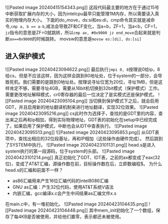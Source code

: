 ![[Pasted image 20240415154343.png]]
这段代码最主要的地方在于通过15号中断获取扩展内存的大小，因为intelcpu最早只能管理1M内存，所以需要读入真实的物理内存大小。
下面的do_move，ds:si和es:di，cmp命令其实就是减命令,`cmp a, b == a-b`,减法会导致ZF和CF变化，当a=b，ZF=1，当a<b，CF=1，`jz`指令的意思是ZF=0就跳转，所以`cmp ax, #0x9000 jz end_move`合起来就是判断`ax==0x9000`的时候跳转。
movsw的意思是`movsw es:[di], ds:[si]`
## 进入保护模式
![[Pasted image 20240423094622.png]]
最后执行`jmpi 0, 8`按理说0给ip，8给cs，但是不应该这样，因为这样会跳到80地址处，位于system的一部分，会导致死机。我们需要的是跳到0地址处。按理说寻址位宽为20位，寻址1MB，但是这样肯定不够，需要寻址4GB，需要从16bit机切换到32bit模式（保护模式）工作。需要更改地址解释模式，cr0寄存器的最后一位决定了是实模式还是保护模式。
![[Pasted image 20240423095104.png]]
当切换到保护模式下之后，就会启用GDT，并且启用新的地址翻译机制来进行地址翻译，实现32位效果。
![[Pasted image 20240423095216.png]]
cs此时作为选择子，查找的是GDT里的内容，查出来之后再和ip相加，得到实际物理地址。GDT表的初始化在setup中已经完成了。如果启用了保护模式，中断也会从IDT中查表执行。
![[Pasted image 20240423095513.png]]
![[Pasted image 20240423095853.png]]
从GDT表项中，查找出相应的32位段基址，再和IP相加（这些操作由硬件完成）。
然后跳到了SYSTEM中执行。
![[Pasted image 20240423101131.png]]
head.s是进入system执行的第一段源码，位于system的头部。
![[Pasted image 20240423101214.png]]
真正初始化了GDT、IDT表，之前的ax都变成了eax(32位)，变成了AT&T汇编，源操作数在前，目标操作数在后，立即数编程$。
为什么head.s的汇编和前面不一样？
* as86汇编用来产生16位汇编代码的intel8086汇编
* GNU as汇编：产生32位代码，使用AT&T系统V语法
* 内嵌汇编，gcc编译x.c会产生中间结果as汇编文件x.s

在main.c中，有一堆初始化。
![[Pasted image 20240423104435.png]]
![[Pasted image 20240423104448.png]]
其中mem_init初始化了一个数组，保存了每4KB是否被使用，并给他们置零，表示都还未被使用。